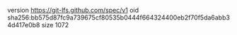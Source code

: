 version https://git-lfs.github.com/spec/v1
oid sha256:bb575d87fc9a739675cf80535b0444f664324400eb2f70f5da6abb34d417e0b8
size 1072
